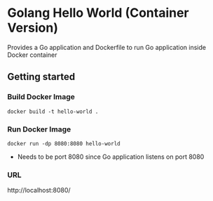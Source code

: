 # Golang Hello World (Container Version)

Provides a Go application and Dockerfile to run Go application inside Docker container

## Getting started

### Build Docker Image
`docker build -t hello-world .`

### Run Docker Image
`docker run -dp 8080:8080 hello-world`
- Needs to be port 8080 since Go application listens on port 8080

### URL
http://localhost:8080/
